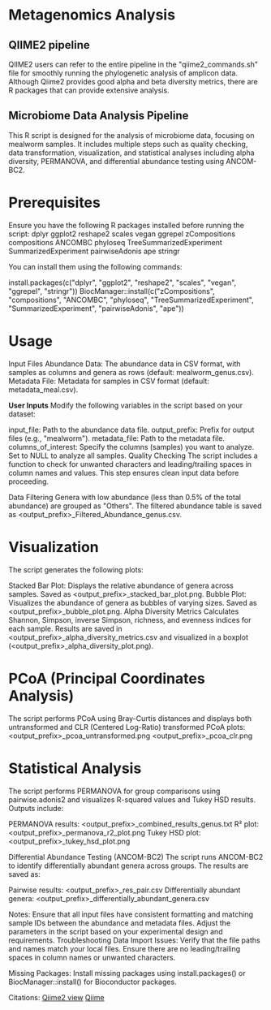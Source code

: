 # Metagenomics Analysis

## QIIME2 pipeline

QIIME2 users can refer to the entire pipeline in the "qiime2_commands.sh" file for smoothly running the phylogenetic analysis of amplicon data. Although Qiime2 provides good alpha and beta diversity metrics, there are R packages that can provide extensive analysis.    


## Microbiome Data Analysis Pipeline
This R script is designed for the analysis of microbiome data, focusing on mealworm samples. It includes multiple steps such as quality checking, data transformation, visualization, and statistical analyses including alpha diversity, PERMANOVA, and differential abundance testing using ANCOM-BC2. 
# Prerequisites
Ensure you have the following R packages installed before running the script:
dplyr
ggplot2
reshape2
scales
vegan
ggrepel
zCompositions
compositions
ANCOMBC
phyloseq
TreeSummarizedExperiment
SummarizedExperiment
pairwiseAdonis
ape
stringr

You can install them using the following commands:

install.packages(c("dplyr", "ggplot2", "reshape2", "scales", "vegan", "ggrepel", "stringr"))
BiocManager::install(c("zCompositions", "compositions", "ANCOMBC", "phyloseq", "TreeSummarizedExperiment", "SummarizedExperiment", "pairwiseAdonis", "ape"))

# Usage
Input Files
Abundance Data: The abundance data in CSV format, with samples as columns and genera as rows (default: mealworm_genus.csv).
Metadata File: Metadata for samples in CSV format (default: metadata_meal.csv).

**User Inputs**
Modify the following variables in the script based on your dataset:

input_file: Path to the abundance data file.
output_prefix: Prefix for output files (e.g., "mealworm").
metadata_file: Path to the metadata file.
columns_of_interest: Specify the columns (samples) you want to analyze. Set to NULL to analyze all samples.
Quality Checking
The script includes a function to check for unwanted characters and leading/trailing spaces in column names and values. This step ensures clean input data before proceeding.

Data Filtering
Genera with low abundance (less than 0.5% of the total abundance) are grouped as "Others". The filtered abundance table is saved as <output_prefix>_Filtered_Abundance_genus.csv.

# Visualization
The script generates the following plots:

Stacked Bar Plot: Displays the relative abundance of genera across samples. Saved as <output_prefix>_stacked_bar_plot.png.
Bubble Plot: Visualizes the abundance of genera as bubbles of varying sizes. Saved as <output_prefix>_bubble_plot.png.
Alpha Diversity Metrics
Calculates Shannon, Simpson, inverse Simpson, richness, and evenness indices for each sample. Results are saved in <output_prefix>_alpha_diversity_metrics.csv and visualized in a boxplot (<output_prefix>_alpha_diversity_plot.png).

# PCoA (Principal Coordinates Analysis)
The script performs PCoA using Bray-Curtis distances and displays both untransformed and CLR (Centered Log-Ratio) transformed PCoA plots:
<output_prefix>_pcoa_untransformed.png
<output_prefix>_pcoa_clr.png

# Statistical Analysis
The script performs PERMANOVA for group comparisons using pairwise.adonis2 and visualizes R-squared values and Tukey HSD results. Outputs include:

PERMANOVA results: <output_prefix>_combined_results_genus.txt
R² plot: <output_prefix>_permanova_r2_plot.png
Tukey HSD plot: <output_prefix>_tukey_hsd_plot.png

Differential Abundance Testing (ANCOM-BC2)
The script runs ANCOM-BC2 to identify differentially abundant genera across groups. The results are saved as:

Pairwise results: <output_prefix>_res_pair.csv
Differentially abundant genera: <output_prefix>_differentially_abundant_genera.csv

Notes:
Ensure that all input files have consistent formatting and matching sample IDs between the abundance and metadata files.
Adjust the parameters in the script based on your experimental design and requirements.
Troubleshooting
Data Import Issues: Verify that the file paths and names match your local files. Ensure there are no leading/trailing spaces in column names or unwanted characters.

Missing Packages: Install missing packages using install.packages() or BiocManager::install() for Bioconductor packages.


Citations: 
[Qiime2 view](https://github.com/qiime2/q2view)
[Qiime](https://github.com/qiime2)
